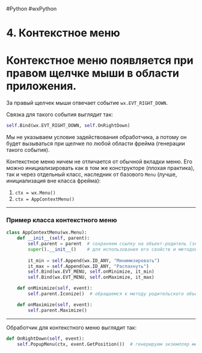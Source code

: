 #Python #wxPython

# 4. Контекстное меню

Контекстное меню появляется при правом щелчке мыши в области приложения. 
======================================================================================

За правый щелчек мыши отвечает событие `wx.EVT_RIGHT_DOWN`.

Связка для такого события выглядит так:

```python
self.Bind(wx.EVT_RIGHT_DOWN, self.OnRightDown)
```

Мы не указываем условие задействования обработчика, а потому он будет вызываться при щелчке по любой области фрейма (генерации такого события).

Контекстное меню ничем не отличается от обычной вкладки меню. Его можно инициализировать как в том же конструкторе (плохая практика), так и через отдельный класс, наследник от базового `Menu` (лучше, инициализация вне класса фрейма):

1. `ctx = wx.Menu()`
2. `ctx = AppContextMenu()`

---

### Пример класса контекстного меню

```python
class AppContextMenu(wx.Menu):
    def __init__(self, parent):
        self.parent = parent  # сохраняем ссылку на объект-родитель (экземпляр Frame)
        super().__init__()    # для использования его свойств и методов
        
        it_min = self.Append(wx.ID_ANY, "Минимизировать")
        it_max = self.Append(wx.ID_ANY, "Распахнуть")
        self.Bind(wx.EVT_MENU, self.onMinimize, it_min)
        self.Bind(wx.EVT_MENU, self.onMaximize, it_max)

    def onMinimize(self, event):
        self.parent.Iconize()  # обращаемся к методу родительского объекта (экземпляра фрейма)

    def onMaximize(self, event):
        self.parent.Maximize()
```

---

Обработчик для контекстного меню выглядит так:

```python
def OnRightDown(self, event):
    self.PopupMenu(ctx, event.GetPosition())  # генерируем экземпляр меню по координатам события (клика)
```
